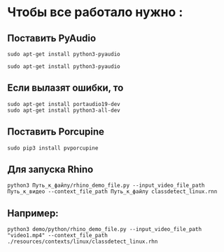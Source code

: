 # Чтобы все работало нужно : 
## Поставить PyAudio
```
sudo apt-get install python3-pyaudio
```
```
sudo apt-get install python3-pyaudio
```
## Если вылазят ошибки, то
```
sudo apt-get install portaudio19-dev
sudo apt-get install python3-all-dev
```
## Поставить Porcupine
```
sudo pip3 install pvporcupine
```
## Для запуска Rhino 
```
python3 Путь_к_файлу/rhino_demo_file.py --input_video_file_path Путь_к_видео --context_file_path Путь_к_файлу classdetect_linux.rnn
```
## Например:
```
python3 demo/python/rhino_demo_file.py --input_video_file_path "video1.mp4" --context_file_path ./resources/contexts/linux/classdetect_linux.rhn
```


